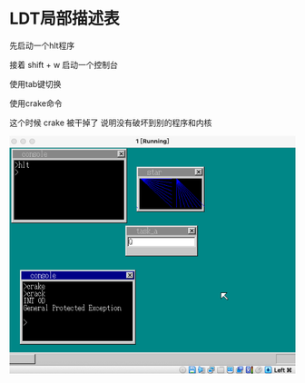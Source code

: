 # LDT局部描述表

先启动一个hlt程序

接着 shift + w 启动一个控制台

使用tab键切换

使用crake命令

这个时候 crake 被干掉了 说明没有破坏到别的程序和内核



![](https://github.com/wdkang123/MyOperatingSystem/blob/main/images/59-img01.png?raw=true)